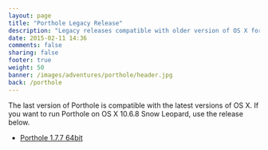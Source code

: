 ```yaml
---
layout: page
title: "Porthole Legacy Release"
description: "Legacy releases compatible with older version of OS X for Porthole"
date: 2015-02-11 14:36
comments: false
sharing: false
footer: true
weight: 50
banner: /images/adventures/porthole/header.jpg
back: /porthole
---
```


The last version of Porthole is compatible with the latest versions of OS X. If you want to run Porthole on OS X 10.6.8 Snow Leopard, use the release below.

* [Porthole 1.7.7 64bit](https://download.getporthole.com/Porthole-v1.7.7.zip)

